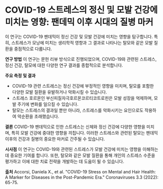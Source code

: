 ﻿


# COVID-19 스트레스의 정신 및 모발 건강에 미치는 영향: 팬데믹 이후 시대의 질병 마커

이 연구는 COVID-19 팬데믹이 정신 건강 및 모발 건강에 미치는 영향을 탐구합니다. 특히, 스트레스가 모낭에 미치는 생리학적 영향과 그 결과로 나타나는 탈모와 같은 모발 질환을 중점적으로 다룹니다.

**연구 방법**
이 연구는 문헌 리뷰 방식으로 진행되었으며, COVID-19와 관련된 스트레스, 정신 건강, 탈모에 대한 다양한 연구 결과를 종합적으로 분석합니다.

**주요 측정 및 결과**

 - COVID-19 관련 스트레스는 정신 건강에 부정적인 영향을 미치며, 탈모를 포함한 다양한 모발 질환을 유발하거나 악화시킬 수 있습니다. 
 - 스트레스 호르몬인 부신피질자극호르몬코르티코트로핀은 모발 성장을 억제하며, 모발 주기에 변화를 일으킬 수 있습니다.
 - 탈모는 스트레스의 결과일 뿐만 아니라, 스트레스를 악화시키는 요인으로도 작용하여 악순환을 초래했습니다. 

**결론**
COVID-19 팬데믹으로 인한 스트레스는 신체와 정신 건강에 다양한 영향을 미치며, 특히 모발 건강에 중대한 영향을 끼칩니다. 이러한 스트레스와 관련된 탈모는 팬데믹 이후의 건강과 질병의 중요한 마커로 간주될 수 있습니다.

**시사점**
이 연구는 COVID-19와 관련된 스트레스가 모발 건강에 미치는 영향을 이해하는 데 중요한 기여를 합니다. 또한, 탈모와 같은 모발 질환을 통해 개인의 스트레스 수준을 평가하고 이에 대한 치료 전략을 개발하는 데 도움이 될 수 있습니다.

**출처**
Accorsi, Daniela X., et al. "COVID-19 Stress on Mental and Hair Health: A Marker for Diseases in the Post-Pandemic Era." Coronaviruses 3.3 (2022): 65-75.
<!--stackedit_data:
eyJoaXN0b3J5IjpbLTE5MzMxMzgwNzldfQ==
-->